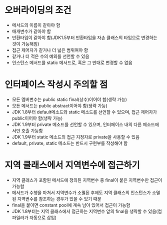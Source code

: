 # 오버라이딩의 조건
* 메서드의 이름이 같아야 함
* 매개변수가 같아야 함
* 반환타입이 같아야 함(JDK1.5부터 반환타입을 자손 클래스의 타입으로 변경하는 것이 가능해짐)
* 접근 제어자가 같거나 더 넓은 범위여야 함
* 같거나 더 적은 수의 예외를 선언할 수 있음
* 인스턴스 메서드를 static 메서드로, 혹은 그 반대로 변경할 수 없음

# 인터페이스 작성시 주의할 점
* 모든 멤버변수는 public static final(상수)이어야 함(생략 가능)
* 모든 메서드는 public abstract이어야 함(생략 가능)
* JDK 1.8부터 default메소드와 static 메소드를 선언할 수 있으며, 접근 제어자가 public이어야 함(생략 가능)
* JDK 1.9부터 private 메소드를 선언할 수 있으며, 인터페이스 내의 다른 메소드에서만 호출 가능함
* JDK 1.9부터 static 메소드의 접근 지정자로 private을 사용할 수 있음
* default, private, static 메소드는 반드시 구현부를 작성해야 함

# 지역 클래스에서 지역변수에 접근하기
* 지역 클래스가 포함된 메서드에 정의된 지역변수 중 final이 붙은 지역변수만 접근이 가능함
* 메서드가 수행을 마쳐서 지역변수가 소멸된 후에도 지역 클래스의 인스턴스가 소멸된 지역변수를 참조하는 경우가 있을 수 있기 때문
* final을 붙이면 constant pool에 계속 남아 있어서 접근이 가능함
* JDK 1.8부터는 지역 클래스에서 접근하는 지역변수 앞의 final을 생략할 수 있음(컴파일러가 자동으로 삽입)
